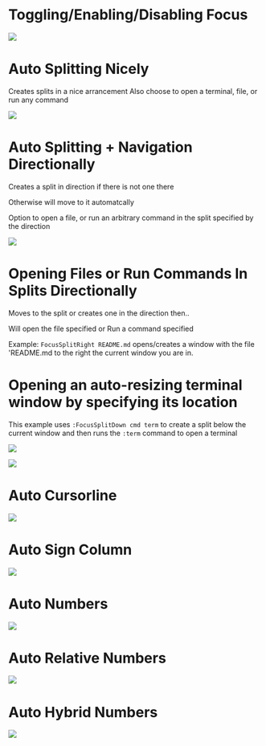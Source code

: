# Toggling/Enabling/Disabling Focus

![](https://i.ibb.co/r7VZ831/enable.gif)


# Auto Splitting Nicely
Creates splits in a nice arrancement
Also choose to open a terminal, file, or run any command

![](https://i.ibb.co/n0xbJht/nicely.gif)


# Auto Splitting + Navigation Directionally

Creates a split in direction if there is not one there

Otherwise will move to it automatcally

Option to open a file, or run an arbitrary command in the split specified by the direction

![](https://i.ibb.co/kBT3svN/movement.gif)


# Opening Files or Run Commands In Splits Directionally

Moves to the split or creates one in the direction then..

Will open the file specified or Run a command specified

Example: `FocusSplitRight README.md` opens/creates a window with the file 'README.md to the right the current window you are in.

# Opening an auto-resizing terminal window by specifying its location

This example uses `:FocusSplitDown cmd term` to create a split below
the current window and then runs the `:term` command to open a terminal

![](https://i.ibb.co/bNkQWGf/ezgif-7-c215974aca1b.gif)


![](https://i.ibb.co/Jk5GFLm/openfile.gif)


# Auto Cursorline

![](https://i.ibb.co/6Rdn0Qx/cursorline.gif)


# Auto Sign Column

![](https://i.ibb.co/C5qFgw2/gutter.gif)


# Auto Numbers

![](https://i.ibb.co/KGnvT2M/numbers.gif)


# Auto Relative Numbers

![](https://i.ibb.co/kHz8r6s/hybrid.gif)


# Auto Hybrid Numbers

![](https://i.ibb.co/bBfxCfW/relative.gif)


